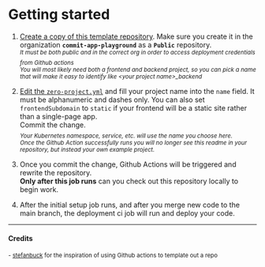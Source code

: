 # Getting started
1. [Create a copy of this template repository][template]. Make sure you create it in the organization **`commit-app-playground`** as a **`Public`** repository.
_<br/><sub>It must be both public and in the correct org in order to access deployment credentials from Github actions</sub>_
_<br/><sub>You will most likely need both a frontend and backend project, so you can pick a name that will make it easy to identify like &lt;your project name&gt;\_backend</sub>_

1. [Edit the `zero-project.yml`][edit] and fill your project name into the `name` field. It must be alphanumeric and dashes only. You can also set `frontendSubdomain` to `static` if your frontend will be a static site rather than a single-page app.
<br/>Commit the change.
_<br/><sub>Your Kubernetes namespace, service, etc. will use the name you choose here.</sub>_
_<br/><sub>Once the Github Action successfully runs you will no longer see this readme in your repository, but instead your own example project.</sub>_

1. Once you commit the change, Github Actions will be triggered and rewrite the repository.
<br/>**Only after this job runs** can you check out this repository locally to begin work.

1. After the initial setup job runs, and after you merge new code to the main branch, the deployment ci job will run and deploy your code.

---
#### Credits
<sub>- [stefanbuck](https://github.com/stefanbuck/cookiecutter-template) for the inspiration of using Github actions to template out a repo</sub>

[edit]: ../../edit/main/zero-project.yml
[template]: ../../generate
